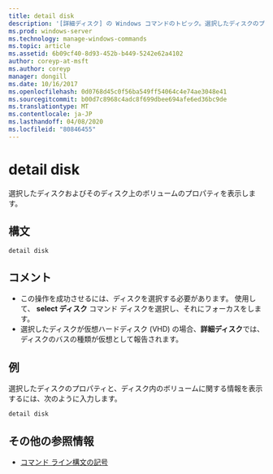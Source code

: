 ```yaml
---
title: detail disk
description: '[詳細ディスク] の Windows コマンドのトピック。選択したディスクのプロパティとそのディスク上のボリュームが表示されます。'
ms.prod: windows-server
ms.technology: manage-windows-commands
ms.topic: article
ms.assetid: 6b09cf40-8d93-452b-b449-5242e62a4102
author: coreyp-at-msft
ms.author: coreyp
manager: dongill
ms.date: 10/16/2017
ms.openlocfilehash: 0d0768d45c0f56ba549ff54064c4e74ae3048e41
ms.sourcegitcommit: b00d7c8968c4adc8f699dbee694afe6ed36bc9de
ms.translationtype: MT
ms.contentlocale: ja-JP
ms.lasthandoff: 04/08/2020
ms.locfileid: "80846455"
---
```

# <a name="detail-disk"></a>detail disk

選択したディスクおよびそのディスク上のボリュームのプロパティを表示します。

## <a name="syntax"></a>構文

```
detail disk
```

## <a name="remarks"></a>コメント

-   この操作を成功させるには、ディスクを選択する必要があります。 使用して、 **select ディスク** コマンド ディスクを選択し、それにフォーカスをします。
-   選択したディスクが仮想ハードディスク (VHD) の場合、**詳細ディスク**では、ディスクのバスの種類が仮想として報告されます。

## <a name="examples"></a><a name=BKMK_examples></a>例

選択したディスクのプロパティと、ディスク内のボリュームに関する情報を表示するには、次のように入力します。
```
detail disk
```

## <a name="additional-references"></a>その他の参照情報

- [コマンド ライン構文の記号](command-line-syntax-key.md)

